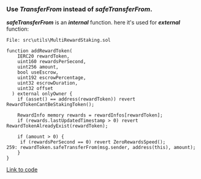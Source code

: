 ### Use ***TransferFrom*** instead of ***safeTransferFrom***.
***safeTransferFrom*** is an ***internal*** function.
here it's used for ***external*** function:
```
File: src\utils\MultiRewardStaking.sol

function addRewardToken(
    IERC20 rewardToken,
    uint160 rewardsPerSecond,
    uint256 amount,
    bool useEscrow,
    uint192 escrowPercentage,
    uint32 escrowDuration,
    uint32 offset
  ) external onlyOwner {
    if (asset() == address(rewardToken)) revert RewardTokenCantBeStakingToken();

    RewardInfo memory rewards = rewardInfos[rewardToken];
    if (rewards.lastUpdatedTimestamp > 0) revert RewardTokenAlreadyExist(rewardToken);

    if (amount > 0) {
     if (rewardsPerSecond == 0) revert ZeroRewardsSpeed();
259: rewardToken.safeTransferFrom(msg.sender, address(this), amount);
    }
}
```
[Link to code](https://github.com/code-423n4/2023-01-popcorn/blob/d95fc31449c260901811196d617366d6352258cd/src/utils/MultiRewardStaking.sol#L259)